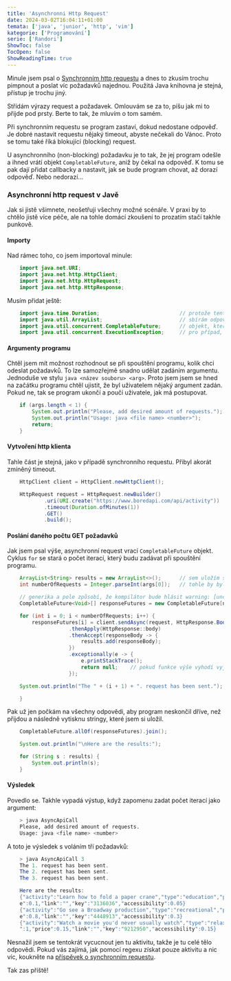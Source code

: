 ```yaml
---
title: 'Asynchronni Http Request'
date: 2024-03-02T16:04:11+01:00
temata: ['java', 'junior', 'http', 'vim']
kategorie: ['Programování']
serie: ['Randori']
ShowToc: false
TocOpen: false
ShowReadingTime: true
---
```


Minule jsem psal o [Synchronním http requestu](./http-request-bez-fw) a dnes to zkusím 
trochu pimpnout a poslat víc požadavků najednou. Použitá Java knihovna je stejná, přístup je trochu jiný. 

Střídám výrazy request a požadavek. Omlouvám se za to, píšu jak mi 
to přijde pod prsty. Berte to tak, že mluvím o tom samém. 

Při synchronním requestu se program zastaví, dokud nedostane odpověď. Je dobré nastavit requestu 
nějaký timeout, abyste nečekali do Vánoc. Proto se tomu také říká blokující (blocking) request.

U asynchronního (non-blocking) požadavku je to tak, že jej program odešle a ihned vrátí objekt `CompletableFuture`, 
aniž by čekal na odpověď. K tomu se pak dají přidat callbacky a nastavit, jak se bude program chovat, až 
dorazí odpověď. Nebo nedorazí...

### Asynchronní http request v Javě

Jak si jistě všimnete, neošetřuji všechny možné scénáře. V praxi by to chtělo jistě více péče, ale na tohle 
domácí zkoušení to prozatím stačí takhle punkově.

#### Importy

Nad rámec toho, co jsem importoval minule:
```java
    import java.net.URI;
    import java.net.http.HttpClient;
    import java.net.http.HttpRequest;
    import java.net.http.HttpResponse;
```

Musím přidat ještě:
```java
    import java.time.Duration;                          // protože tentokrát nastavuji timeout
    import java.util.ArrayList;                         // sbírám odpovědi do listu
    import java.util.concurrent.CompletableFuture;      // objekt, který se vrací s async volání
    import java.util.concurrent.ExecutionException;     // pro případ, že něco neklapne
```

#### Argumenty programu

Chtěl jsem mít možnost rozhodnout se při spouštění programu, kolik chci odeslat požadavků. 
To lze samozřejmě snadno udělat zadáním argumentu. Jednoduše ve stylu `java <název souboru> <arg>`. 
Proto jsem jsem se hned na začátku programu chtěl ujistit, že byl uživatelem nějaký 
argument zadán. Pokud ne, tak se program ukončí a poučí uživatele, jak má postupovat.

```java
    if (args.length < 1) {
        System.out.println("Please, add desired amount of requests.");
        System.out.println("Usage: java <file name> <number>");
        return;
    }
```

#### Vytvoření http klienta

Tahle část je stejná, jako v případě synchronního requestu. Přibyl akorát zmíněný timeout.
```java
    HttpClient client = HttpClient.newHttpClient();

    HttpRequest request = HttpRequest.newBuilder()
            .uri(URI.create("https://www.boredapi.com/api/activity"))
            .timeout(Duration.ofMinutes(1))
            .GET()
            .build();
``` 

#### Poslání daného počtu GET požadavků

Jak jsem psal výše, asynchronní request vrací `CompletableFuture` objekt. 
Cyklus `for` se stará o počet iterací, který budu zadávat při spouštění programu.
```java
    ArrayList<String> results = new ArrayList<>();      // sem uložím stringy z response body
    int numberOfRequests = Integer.parseInt(args[0]);   // tohle by bylo lepší ošetřit, hrozí vyjímka 

    // generika a pole způsobí, že kompilátor bude hlásit warning: [unchecked] unchecked conversion
    CompletableFuture<Void>[] responseFutures = new CompletableFuture[numberOfRequests];

    for (int i = 0; i < numberOfRequests; i++) {
        responseFutures[i] = client.sendAsync(request, HttpResponse.BodyHandlers.ofString())
                    .thenApply(HttpResponse::body)
                    .thenAccept(responseBody -> {
                        results.add(responseBody);
                    })
                    .exceptionally(e -> {
                        e.printStackTrace();
                        return null;    // pokud funkce výše vyhodí vyjímku, zachytí se zde a CompletableFuture objekt nabyde hodnotu null
                    });

    System.out.println("The " + (i + 1) + ". request has been sent.");

    }
```

Pak už jen počkám na všechny odpovědi, aby program neskončil dříve, než přijdou a následně 
vytisknu stringy, které jsem si uložil.

```java
    CompletableFuture.allOf(responseFutures).join();

    System.out.println("\nHere are the results:");

    for (String s : results) {
        System.out.println(s);
    }
```
#### Výsledek

Povedlo se. Takhle vypadá výstup, když zapomenu zadat počet iterací jako argument:
```bash
    > java AsyncApiCall 
    Please, add desired amount of requests.
    Usage: java <file name> <number>
```

A toto je výsledek s voláním tří požadavků:
```java
    > java AsyncApiCall 3
    The 1. request has been sent.
    The 2. request has been sent.
    The 3. request has been sent.

    Here are the results:
    {"activity":"Learn how to fold a paper crane","type":"education","participants":1,"pric
    e":0.1,"link":"","key":"3136036","accessibility":0.05}
    {"activity":"Go see a Broadway production","type":"recreational","participants":4,"pric
    e":0.8,"link":"","key":"4448913","accessibility":0.3}
    {"activity":"Watch a movie you'd never usually watch","type":"relaxation","participants
    ":1,"price":0.15,"link":"","key":"9212950","accessibility":0.15}
```

Nesnažil jsem se tentokrát vycucnout jen tu aktivitu, takže je tu celé tělo odpovědi. 
Pokud vás zajímá, jak pomocí regexu získat pouze aktivitu a nic víc, koukněte na 
[příspěvek o synchronním requestu](./http-request-bez-fw).

Tak zas příště!
